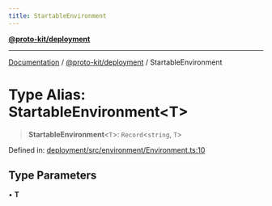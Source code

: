 ```yaml
---
title: StartableEnvironment
---
```


[**@proto-kit/deployment**](../README.md)

***

[Documentation](../../../README.md) / [@proto-kit/deployment](../README.md) / StartableEnvironment

# Type Alias: StartableEnvironment\<T\>

> **StartableEnvironment**\<`T`\>: `Record`\<`string`, `T`\>

Defined in: [deployment/src/environment/Environment.ts:10](https://github.com/proto-kit/framework/blob/b953c754e500c62f01fbbd6d09adfb2f5577269d/packages/deployment/src/environment/Environment.ts#L10)

## Type Parameters

• **T**

